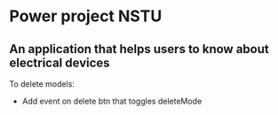 # Power project NSTU

## An application that helps users to know about electrical devices

To delete models:

- Add event on delete btn that toggles deleteMode

